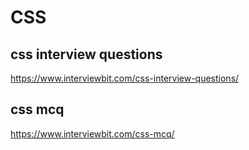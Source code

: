 # CSS

## css interview questions

https://www.interviewbit.com/css-interview-questions/

## css mcq

https://www.interviewbit.com/css-mcq/
